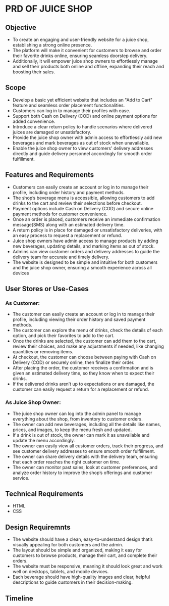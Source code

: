 # PRD OF JUICE SHOP

## Objective

- To create an engaging and user-friendly website for a juice shop, establishing a strong online presence.
- The platform will make it convenient for customers to browse and order their favorite drinks online, ensuring seamless doorstep delivery.
- Additionally, it will empower juice shop owners to effortlessly manage and sell their products both online and offline, expanding their reach and boosting their sales.

## Scope

- Develop a basic yet efficient website that includes an "Add to Cart" feature and seamless order placement functionalities.
- Customers can log in to manage their profiles with ease.
- Support both Cash on Delivery (COD) and online payment options for added convenience.
- Introduce a clear return policy to handle scenarios where delivered juices are damaged or unsatisfactory.
- Provide the juice shop owner with admin access to effortlessly add new beverages and mark beverages as out of stock when unavailable.
- Enable the juice shop owner to view customers' delivery addresses directly and guide delivery personnel accordingly for smooth order fulfillment.

## Features and Requirements

- Customers can easily create an account or log in to manage their profile, including order history and payment methods.
- The shop’s beverage menu is accessible, allowing customers to add drinks to the cart and review their selections before checkout.
- Payment options include Cash on Delivery (COD) and secure online payment methods for customer convenience.
- Once an order is placed, customers receive an immediate confirmation message(SMS) along with an estimated delivery time.
- A return policy is in place for damaged or unsatisfactory deliveries, with an easy process to request a replacement or refund.
- Juice shop owners have admin access to manage products by adding new beverages, updating details, and marking items as out of stock.
- Admins can view customer orders and delivery addresses to guide the delivery team for accurate and timely delivery.
- The website is designed to be simple and intuitive for both customers and the juice shop owner, ensuring a smooth experience across all devices

## User Stores or Use-Cases

### As Customer:

- The customer can easily create an account or log in to manage their profile, including viewing their order history and saved payment methods.
- The customer can explore the menu of drinks, check the details of each option, and pick their favorites to add to the cart.
- Once the drinks are selected, the customer can add them to the cart, review their choices, and make any adjustments if needed, like changing quantities or removing items.
- At checkout, the customer can choose between paying with Cash on Delivery (COD) or securely online, then finalize their order.
- After placing the order, the customer receives a confirmation and is given an estimated delivery time, so they know when to expect their drinks.
- If the delivered drinks aren’t up to expectations or are damaged, the customer can easily request a return for a replacement or refund.

### As Juice Shop Owner:

- The juice shop owner can log into the admin panel to manage everything about the shop, from inventory to customer orders.
- The owner can add new beverages, including all the details like names, prices, and images, to keep the menu fresh and updated.
- If a drink is out of stock, the owner can mark it as unavailable and update the menu accordingly.
- The owner can easily view all customer orders, track their progress, and see customer delivery addresses to ensure smooth order fulfillment.
- The owner can share delivery details with the delivery team, ensuring that each order reaches the right customer on time.
- The owner can monitor past sales, look at customer preferences, and analyze order history to improve the shop’s offerings and customer service.

## Technical Requirements

- HTML
- CSS

## Design Requiremnts

- The website should have a clean, easy-to-understand design that’s visually appealing for both customers and the admin.
- The layout should be simple and organized, making it easy for customers to browse products, manage their cart, and complete their orders.
- The website must be responsive, meaning it should look great and work well on desktops, tablets, and mobile devices.
- Each beverage should have high-quality images and clear, helpful descriptions to guide customers in their decision-making.

## Timeline

